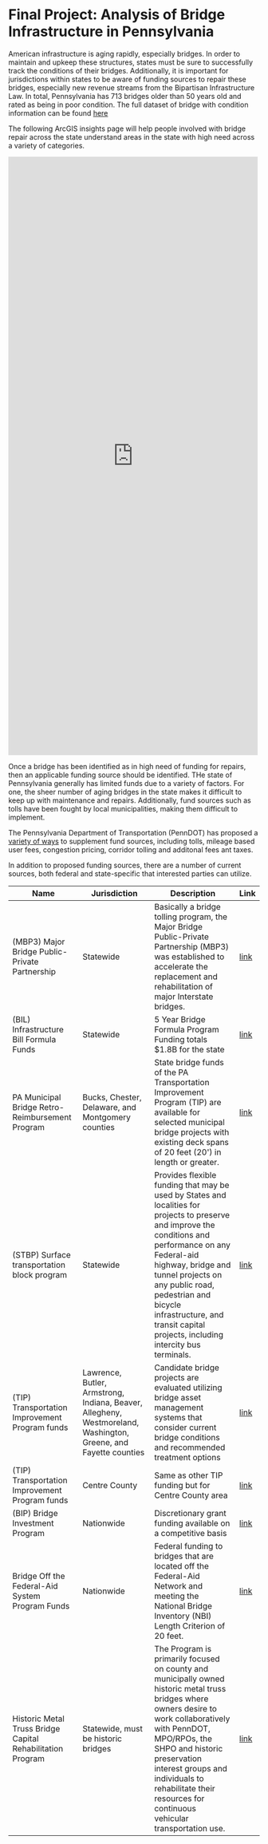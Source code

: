 # Final Project: Analysis of Bridge Infrastructure in Pennsylvania

American infrastructure is aging rapidly, especially bridges. In order to maintain and upkeep these structures, states must be sure to successfully track the conditions of their bridges. Additionally, it is important for jurisdictions within states to be aware of funding sources to repair these bridges, especially new revenue streams from the Bipartisan Infrastructure Law. In total, Pennsylvania has 713 bridges older than 50 years old and rated as being in poor condition. The full dataset of bridge with condition information can be found [here](https://www.pasda.psu.edu/uci/DataSummary.aspx?dataset=35)

The following ArcGIS insights page will help people involved with bridge repair across the state understand areas in the state with high need across a variety of categories.

<iframe src="https://insights.arcgis.com/#/embed/761cd3ea49094a0b83347da4f7acb339" width="500" height="1200" frameborder="0"></iframe>

Once a bridge has been identified as in high need of funding for repairs, then an applicable funding source should be identified. THe state of Pennsylvania generally has limited funds due to a variety of factors. For one, the sheer number of aging bridges in the state makes it difficult to keep up with maintenance and repairs. Additionally, fund sources such as tolls have been fought by local municipalities, making them difficult to implement. 

The Pennsylvania Department of Transportation (PennDOT) has proposed a [variety of ways](https://www.penndot.pa.gov/about-us/funding/solutions/Pages/default.aspx) to supplement fund sources, including tolls, mileage based user fees, congestion pricing, corridor tolling and additonal fees ant taxes.

In addition to proposed funding sources, there are a number of current sources, both federal and state-specific that interested parties can utilize. 

| Name | Jurisdiction | Description | Link |
-------|--------------|-------------|------|
|(MBP3) Major Bridge Public-Private Partnership |	Statewide |	Basically a bridge tolling program, the Major Bridge Public-Private Partnership (MBP3) was established to accelerate the replacement and rehabilitation of major Interstate bridges. | [link](https://www.penndot.pa.gov/about-us/funding/solutions/MBP3I/Pages/default.aspx) |
|(BIL) Infrastructure Bill Formula Funds | Statewide	| 5 Year Bridge Formula Program Funding totals $1.8B for the state | [link](https://usdot.maps.arcgis.com/apps/dashboards/59b9b3d2fe9640f5bc54660342435655) |
|PA Municipal Bridge Retro-Reimbursement Program |	Bucks, Chester, Delaware, and Montgomery counties |	State bridge funds of the PA Transportation Improvement Program (TIP) are available for selected municipal bridge projects with existing deck spans of 20 feet (20') in length or greater. | [link](https://www.dvrpc.org/mbrp/) |
|(STBP) Surface transportation block program	| Statewide |	Provides flexible funding that may be used by States and localities for projects to preserve and improve the conditions and performance on any Federal-aid highway, bridge and tunnel projects on any public road, pedestrian and bicycle infrastructure, and transit capital projects, including intercity bus terminals.	| [link](https://www.fhwa.dot.gov/specialfunding/stp/) |
|(TIP) Transportation Improvement Program funds |	Lawrence, Butler, Armstrong, Indiana, Beaver, Allegheny, Westmoreland, Washington, Greene, and Fayette	counties | Candidate bridge projects are evaluated utilizing bridge asset management systems that consider current bridge conditions and recommended treatment options	| [link](https://www.spcregion.org/wp-content/uploads/2020/03/Local-Bridge-Funding-Guidebook.pdf)|
|(TIP) Transportation Improvement Program funds | Centre County	| Same as other TIP funding but for Centre County area |	[link](https://www.crcog.net/index.asp?SEC=8DCFD95E-8D77-40B0-BA32-D804BEFC3CDE) |
|(BIP) Bridge Investment Program |	Nationwide |	Discretionary grant funding available on a competitive basis | [link](https://www.fhwa.dot.gov/bipartisan-infrastructure-law/bip_factsheet.cfm) |
|Bridge Off the Federal-Aid System Program Funds |	Nationwide	| Federal funding to bridges that are located off the Federal-Aid Network and meeting the National Bridge Inventory (NBI) Length Criterion of 20 feet. |	[link](https://www.fhwa.dot.gov/specialfunding/stp/160307.cfm#g) |
|Historic Metal Truss Bridge Capital Rehabilitation Program	| Statewide, must be historic bridges |	The Program is primarily focused on county and municipally owned historic metal truss bridges where owners desire to work collaboratively with PennDOT, MPO/RPOs, the SHPO and historic preservation interest groups and individuals to rehabilitate their resources for continuous vehicular transportation use.	| [link](https://www.penndot.pa.gov/ProjectAndPrograms/Cultural%20Resources/Pages/Historic%20Truss%20Bridge%20Management%20Plan.aspx) |








